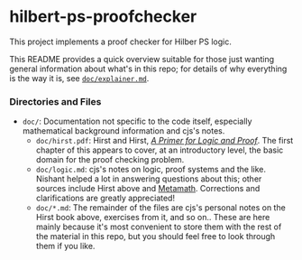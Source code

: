 hilbert-ps-proofchecker
=======================

This project implements a proof checker for Hilber PS logic.

This README provides a quick overview suitable for those just wanting
general information about what's in this repo; for details of why
everything is the way it is, see [`doc/explainer.md`].

### Directories and Files

- `doc/`: Documentation not specific to the code itself, especially
  mathematical background information and cjs's notes.
  - `doc/hirst.pdf`: Hirst and Hirst, [_A Primer for Logic and Proof_][hirst].
    The first chapter of this appears to cover, at an introductory level,
    the basic domain for the proof checking problem.
  - `doc/logic.md`: cjs's notes on logic, proof systems and the like.
    Nishant helped a lot in answering questions about this; other sources
    include Hirst above and [Metamath][mm-home]. Corrections and
    clarifications are greatly appreciated!
  - `doc/*.md`: The remainder of the files are cjs's personal notes on the
    Hirst book above, exercises from it, and so on.. These are here mainly
    because it's most convenient to store them with the rest of the
    material in this repo, but you should feel free to look through them if
    you like.



<!-------------------------------------------------------------------->
[`doc/explainer.md`]: ./doc/explainer.md
[hirst]: http://www.appstate.edu/~hirstjl/primer/hirst.pdf
[mm-home]: https://us.metamath.org/mpeuni/mmset.html
